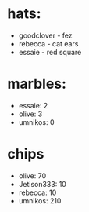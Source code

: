 # hats:
- goodclover - fez
- rebecca - cat ears
- essaie - red square

# marbles:
- essaie: 2
- olive: 3
- umnikos: 0

# chips
- olive: 70
- Jetison333: 10
- rebecca: 10
- umnikos: 210

